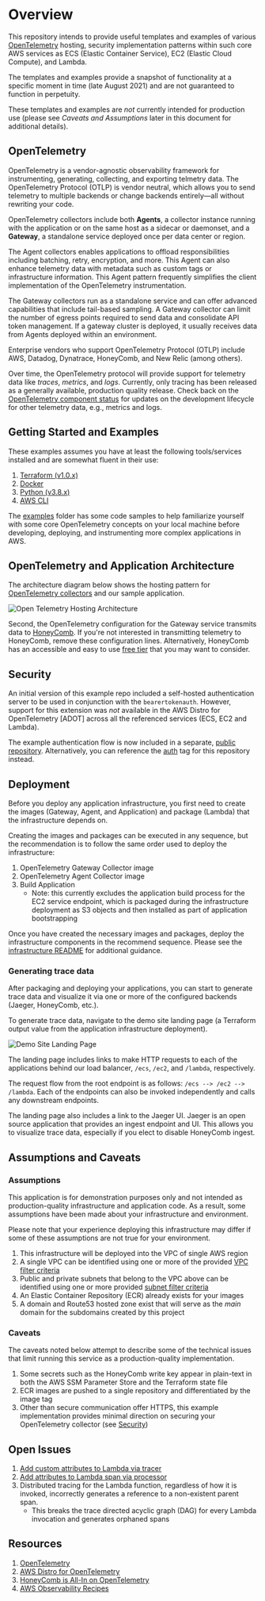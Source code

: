# Overview

This repository intends to provide useful templates and examples of various [OpenTelemetry](https://opentelemetry.io/)  hosting, security implementation patterns within such core AWS services as ECS (Elastic Container Service), EC2 (Elastic Cloud Compute), and Lambda.

The templates and examples provide a snapshot of functionality at a specific moment in time (late August 2021) and are not guaranteed to function in perpetuity.

These templates and examples are _not_ currently intended for production use (please see _Caveats and Assumptions_ later in this document for additional details).

## OpenTelemetry

OpenTelemetry is a vendor-agnostic observability framework for instrumenting, generating, collecting, and exporting telmetry data. The OpenTelemetry Protocol (OTLP) is vendor neutral, which allows you to send telemetry to multiple backends or change backends entirely&mdash;all without rewriting your code.

OpenTelemetry collectors include both **Agents**, a collector instance running with the application or on the same host as a sidecar or daemonset, and a **Gateway**, a standalone service deployed once per data center or region.

The Agent collectors enables applications to offload responsibilities including batching, retry, encryption, and more. This Agent can also enhance telemetry data with metadata such as custom tags or infrastructure information. This Agent pattern frequently simplifies the client implementation of the OpenTelemetry instrumentation. 

The Gateway collectors run as a standalone service and can offer advanced capabilities that include tail-based sampling. A Gateway collector can limit the number of egress points required to send data and consolidate API token management. If a gateway cluster is deployed, it usually receives data from Agents deployed within an environment.

Enterprise vendors who support OpenTelemetry Protocol (OTLP) include AWS, Datadog, Dynatrace, HoneyComb, and New Relic (among others).

Over time, the OpenTelemetry protocol will provide support for telemetry data like _traces_, _metrics_, and _logs_. Currently, only tracing has been released as a generally available, production quality release. Check back on the [OpenTelemetry component status](https://opentelemetry.io/status/) for updates on the development lifecycle for other telemetry data, e.g., metrics and logs.

## Getting Started and Examples

These examples assumes you have at least the following tools/services installed and are somewhat fluent in their use:

1. [Terraform (v1.0.x)](https://www.terraform.io/)
1. [Docker](https://www.docker.com/)
1. [Python (v3.8.x)](https://www.python.org/downloads/)
1. [AWS CLI](https://aws.amazon.com/cli/)

The [examples](./examples/README.md) folder has some code samples to help familiarize yourself with some core OpenTelemetry concepts on your local machine before developing, deploying, and instrumenting more complex applications in AWS.

## OpenTelemetry and Application Architecture

The architecture diagram below shows the hosting pattern for [OpenTelemetry collectors](https://opentelemetry.io/docs/concepts/data-collection/#deployment) and our sample application. 

![Open Telemetry Hosting Architecture](./images/OpenTelemetryArchitecture.png)

Second, the OpenTelemetry configuration for the Gateway service transmits data to [HoneyComb](https://www.honeycomb.io/blog/all-in-on-opentelemetry/). If you're not interested in transmitting telemetry to HoneyComb, remove these configuration lines. Alternatively, HoneyComb has an accessible and easy to use [free tier](https://www.honeycomb.io/pricing/) that you may want to consider.

## Security

An initial version of this example repo included a self-hosted authentication server to be used in conjunction with the `bearertokenauth`. However, support for this extension was _not_ available in the AWS Distro for OpenTelemetry [ADOT] across all the referenced services (ECS, EC2 and Lambda).

The example authentication flow is now included in a separate, [public repository](https://github.com/ericksoen/opentelemetry-examples-auth). Alternatively, you can reference the [auth](https://github.com/ericksoen/opentelemetry-examples/tree/auth) tag for this repository instead.

## Deployment

Before you deploy any application infrastructure, you first need to create the images (Gateway, Agent, and Application) and package (Lambda) that the infrastructure depends on. 

Creating the images and packages can be executed in any sequence, but the recommendation is to follow the same order used to deploy the infrastructure:

1. OpenTelemetry Gateway Collector image
1. OpenTelemetry Agent Collector image
1. Build Application
   +  Note: this currently excludes the application build process for the EC2 service endpoint, which is packaged during the infrastructure deployment as S3 objects and then installed as part of application bootstrapping

Once you have created the necessary images and packages, deploy the infrastructure components in the recommend sequence. Please see the [infrastructure README](./infra/README.md) for additional guidance.

### Generating trace data

After packaging and deploying your applications, you can start to generate trace data and visualize it via one or more of the configured backends (Jaeger, HoneyComb, etc.).

To generate trace data, navigate to the demo site landing page (a Terraform output value from the application infrastructure deployment).

![Demo Site Landing Page](./images/demo-site-landing-page.png)

The landing page includes links to make HTTP requests to each of the applications behind our load balancer, `/ecs`, `/ec2`, and `/lambda`, respectively. 

The request flow from the root endpoint is as follows: `/ecs --> /ec2 --> /lambda`. Each of the endpoints can also be invoked independently and calls any downstream endpoints.

The landing page also includes a link to the Jaeger UI. Jaeger is an open source application that provides an ingest endpoint and UI. This allows you to visualize trace data, especially if you elect to disable HoneyComb ingest.

## Assumptions and Caveats

### Assumptions

This application is for demonstration purposes only and not intended as production-quality infrastructure and application code. As a result, some assumptions have been made about your infrastructure and environment.

Please note that your experience deploying this infrastructure may differ if some of these assumptions are not true for your environment.

1. This infrastructure will be deployed into the VPC of single AWS region
1. A single VPC can be identified using one or more of the provided [VPC filter criteria](https://docs.aws.amazon.com/AWSEC2/latest/APIReference/API_DescribeVpcs.html) 
1. Public and private subnets that belong to the VPC above can be identified using one or more provided [subnet filter criteria](https://docs.aws.amazon.com/AWSEC2/latest/APIReference/API_DescribeSubnets.html)
1. An Elastic Container Repository (ECR) already exists for your images
1. A domain and Route53 hosted zone exist that will serve as the _main_ domain for the subdomains created by this project

### Caveats

The caveats noted below attempt to describe some of the technical issues that limit running this service as a production-quality implementation.

1. Some secrets such as the HoneyComb write key appear in plain-text in both the AWS SSM Parameter Store and the Terraform state file
1. ECR images are pushed to a single repository and differentiated by the image tag
1. Other than secure communication offer HTTPS, this example implementation provides minimal direction on securing your OpenTelemetry collector (see [Security](#Security))

## Open Issues

1. [Add custom attributes to Lambda via tracer](https://github.com/open-telemetry/opentelemetry-lambda/issues/122)
1. [Add attributes to Lambda span via processor](https://github.com/open-telemetry/opentelemetry-lambda/issues/121)
1. Distributed tracing for the Lambda function, regardless of how it is invoked, incorrectly generates a reference to a non-existent parent span.
   +  This breaks the trace directed acyclic graph (DAG) for every Lambda invocation and generates orphaned spans

## Resources

1. [OpenTelemetry](https://opentelemetry.io/)
1. [AWS Distro for OpenTelemetry](https://aws-otel.github.io/docs/introduction/)
1. [HoneyComb is All-In on OpenTelemetry](https://www.honeycomb.io/blog/all-in-on-opentelemetry/)
1. [AWS Observability Recipes](https://aws-observability.github.io/aws-o11y-recipes/)
